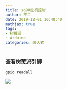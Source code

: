 ```yaml
---
title: sg90舵机控制
author: 不二
date: 2019-12-01 10:40:40
mathjax: true
tags: 
- 树莓派
- Arduino
categories: 嵌入式
---
```


### 查看树莓派引脚

```shell
gpio readall
```

![](https://cdn.jsdelivr.net/gh/weiyouwozuiku/buerlog_img/BlogImage/sg90舵机控制_gpio.png)


